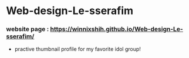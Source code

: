 # Web-design-Le-sserafim
### website page : https://winnixshih.github.io/Web-design-Le-sserafim/
- practive thumbnail profile for my favorite idol group!
